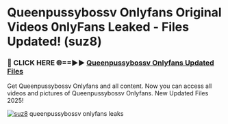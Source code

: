 # Queenpussybossv Onlyfans Original Videos 0nlyFans Leaked - Files Updated! (suz8)

<h3>🔴 CLICK HERE 🌐==►► <a href="https://tinyurl.com/2jnfzry5" rel="nofollow">Queenpussybossv Onlyfans Updated Files</a></h3>

Get Queenpussybossv Onlyfans and all content. Now you can access all videos and pictures of Queenpussybossv Onlyfans. New Updated Files 2025!

[![suz8](https://i.imgur.com/GyGTBgg.gif)](https://tinyurl.com/2jnfzry5)
queenpussybossv onlyfans leaks